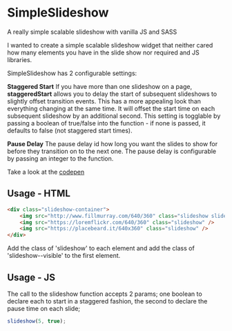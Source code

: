 # SimpleSlideshow
A really simple scalable slideshow with vanilla JS and SASS

I wanted to create a simple scalable slideshow widget that neither cared how many elements you have in the slide show nor required and JS libraries.

SimpleSlideshow has 2 configurable settings:

**Staggered Start**
If you have more than one slideshow on a page, **staggeredStart** allows you to delay the start of subsequent slideshows to slightly offset transition events. This has a more appealing look than everything changing at the same time. It will offset the start time on each subsequent slideshow by an additional second. This setting is togglable by passing a boolean of true/false into the function - if none is passed, it defaults to false (not staggered start times).

**Pause Delay**
The pause delay id how long you want the slides to show for before they transition on to the next one. The pause delay is configurable by passing an integer to the function.


Take a look at the [codepen](https://codepen.io/badgerswork/pen/VRErmy)

## Usage - HTML

```html
<div class="slideshow-container">
    <img src="http://www.fillmurray.com/640/360" class="slideshow slideshow--visible" />
    <img src="https://loremflickr.com/640/360" class="slideshow" />
    <img src="https://placebeard.it/640x360" class="slideshow" />
</div>
```

Add the class of 'slideshow' to each element and add the class of 'slideshow--visible' to the first element.


## Usage - JS

The call to the slideshow function accepts 2 params; one boolean to declare each to start in a staggered fashion, the second to declare the pause time on each slide;

```javascript
slideshow(5, true);
```
